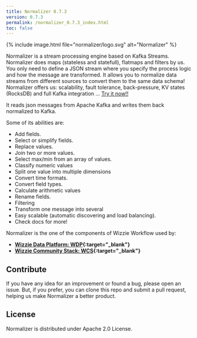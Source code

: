 ```yaml
---
title: Normalizer 0.7.3
version: 0.7.3
permalink: /normalizer_0.7.3_index.html
toc: false
---
```

{% include image.html file="normalizer/logo.svg" alt="Normalizer" %}

Normalizer is a stream processing engine based on Kafka Streams. Normalizer does maps (stateless and statefull), flatmaps and filters by us. You only need to define a JSON stream where you specify the process logic and how the message are transformed.
It allows you to normalize data streams from different sources to convert them to the same data schema!
Normalizer offers us: scalability, fault tolerance, back-pressure, KV states (RocksDB) and full Kafka integration ... [Try it now!!](/normalizer_{{page.version}}_base_tutorial.html)

It reads json messages from Apache Kafka and writes them back normalized to Kafka.
 
Some of its abilities are:

* Add fields.
* Select or simplify fields.
* Replace values.
* Join two or more values.
* Select max/min from an array of values.
* Classify numeric values
* Split one value into multiple dimensions
* Convert time formats.
* Convert field types.
* Calculate arithmetic values
* Rename fields.
* Filtering
* Transform one message into several
* Easy scalable (automatic discovering and load balancing).
* Check docs for more!

Normalizer is the one of the components of Wizzie Workflow used by:

* **[Wizzie Data Platform: WDP](https://wizzie.io/what-is-wizzie/#platform){:target="_blank"}**
* **[Wizzie Community Stack: WCS](https://github.com/wizzie-io/community-stack){:target="_blank"}**

## Contribute
If you have any idea for an improvement or found a bug, please open an issue. But, if you prefer, you can clone this repo and submit a pull request, helping us make Normalizer a better product.

## License
Normalizer is distributed under Apache 2.0 License.
